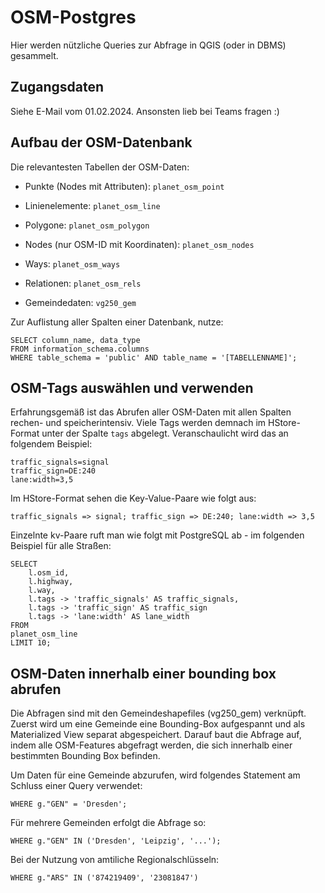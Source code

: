 # OSM-Postgres

Hier werden nützliche Queries zur Abfrage in QGIS (oder in DBMS) gesammelt.

## Zugangsdaten

Siehe E-Mail vom 01.02.2024. Ansonsten lieb bei Teams fragen :)

## Aufbau der OSM-Datenbank

Die relevantesten Tabellen der OSM-Daten:

- Punkte (Nodes mit Attributen): `planet_osm_point`
- Linienelemente: `planet_osm_line`
- Polygone: `planet_osm_polygon`

- Nodes (nur OSM-ID mit Koordinaten): `planet_osm_nodes` 
- Ways: `planet_osm_ways`
- Relationen: `planet_osm_rels`

- Gemeindedaten: `vg250_gem`

Zur Auflistung aller Spalten einer Datenbank, nutze:

```
SELECT column_name, data_type
FROM information_schema.columns
WHERE table_schema = 'public' AND table_name = '[TABELLENNAME]';
```

## OSM-Tags auswählen und verwenden

Erfahrungsgemäß ist das Abrufen aller OSM-Daten mit allen Spalten rechen- und speicherintensiv.
Viele Tags werden demnach im HStore-Format unter der Spalte `tags` abgelegt. Veranschaulicht wird das an folgendem Beispiel:

```
traffic_signals=signal
traffic_sign=DE:240
lane:width=3,5
```


Im HStore-Format sehen die Key-Value-Paare wie folgt aus:

`traffic_signals => signal; traffic_sign => DE:240; lane:width => 3,5`

Einzelnte kv-Paare ruft man wie folgt mit PostgreSQL ab - im folgenden Beispiel für alle Straßen:

```
SELECT
    l.osm_id,
    l.highway,
    l.way,
    l.tags -> 'traffic_signals' AS traffic_signals,
    l.tags -> 'traffic_sign' AS traffic_sign
    l.tags -> 'lane:width' AS lane_width
FROM
planet_osm_line
LIMIT 10;
```


## OSM-Daten innerhalb einer bounding box abrufen

Die Abfragen sind mit den Gemeindeshapefiles (vg250_gem) verknüpft. Zuerst wird um eine Gemeinde eine Bounding-Box aufgespannt und als Materialized View separat abgespeichert. Darauf baut die Abfrage auf, indem alle OSM-Features abgefragt werden, die sich innerhalb einer bestimmten Bounding Box befinden.

Um Daten für eine Gemeinde abzurufen, wird folgendes Statement am Schluss einer Query verwendet:

`WHERE g."GEN" = 'Dresden';`

Für mehrere Gemeinden erfolgt die Abfrage so:

`WHERE g."GEN" IN ('Dresden', 'Leipzig', '...');`

Bei der Nutzung von amtiliche Regionalschlüsseln:

`WHERE g."ARS" IN ('874219409', '23081847')`
